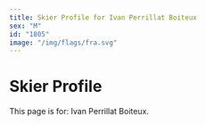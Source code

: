 ```yaml
---
title: Skier Profile for Ivan Perrillat Boiteux
sex: "M"
id: "1805"
image: "/img/flags/fra.svg" 
---
```


# Skier Profile

This page is for: Ivan Perrillat Boiteux.
    